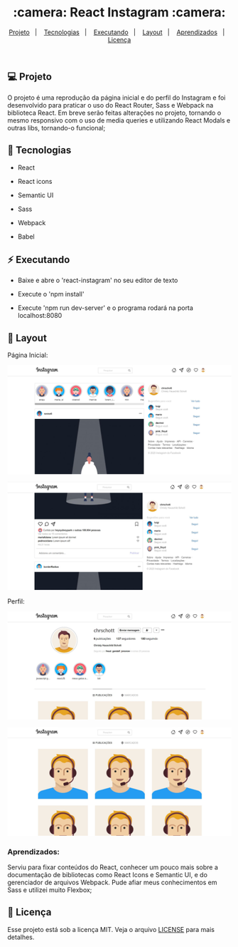 <h1 align="center">
 :camera: React Instagram :camera:
</h1>

<p align="center">
<a href="#-projeto">Projeto</a>&nbsp;&nbsp;&nbsp;|&nbsp;&nbsp;&nbsp;
  <a href="#rocket-tecnologias">Tecnologias</a>&nbsp;&nbsp;&nbsp;|&nbsp;&nbsp;&nbsp;  
  <a href="#zap-executando">Executando</a>&nbsp;&nbsp;&nbsp;|&nbsp;&nbsp;&nbsp;
  <a href="#-layout">Layout</a>&nbsp;&nbsp;&nbsp;|&nbsp;&nbsp;&nbsp;
  <a href="#zap-executando">Aprendizados</a>&nbsp;&nbsp;&nbsp;|&nbsp;&nbsp;&nbsp;
  <a href="#memo-licença">Licença</a>
</p>

<br>

## 💻 Projeto

O projeto é uma reprodução da página inicial e do perfil do Instagram e foi desenvolvido para praticar o uso do React Router, Sass e Webpack na biblioteca React. Em breve serão feitas alterações no projeto, tornando o mesmo responsivo com o uso de media queries e utilizando React Modals e outras libs, tornando-o funcional;

## :rocket: Tecnologias

- React

- React icons

- Semantic UI

- Sass

- Webpack

- Babel

## :zap: Executando

- Baixe e abre o 'react-instagram' no seu editor de texto

- Execute o 'npm install'

- Execute 'npm run dev-server' e o programa rodará na porta localhost:8080

## 🎨 Layout

Página Inicial:

![Image React Instagram Layout](https://github.com/ChristySchott/react-instagram/blob/master/layout/layout1.JPG)

![Image React Instagram Layout](https://github.com/ChristySchott/react-instagram/blob/master/layout/layout2.JPG)

Perfil:

![Image React Instagram Layout](https://github.com/ChristySchott/react-instagram/blob/master/layout/layout3.JPG)

![Image React Instagram Layout](https://github.com/ChristySchott/react-instagram/blob/master/layout/layout4.JPG)

### Aprendizados:

Serviu para fixar conteúdos do React, conhecer um pouco mais sobre a documentação de bibliotecas como React Icons e Semantic UI, e do gerenciador de arquivos Webpack. Pude afiar meus conhecimentos em Sass e utilizei muito Flexbox;

## :memo: Licença

Esse projeto está sob a licença MIT. Veja o arquivo [LICENSE](LICENSE.md) para mais detalhes.


